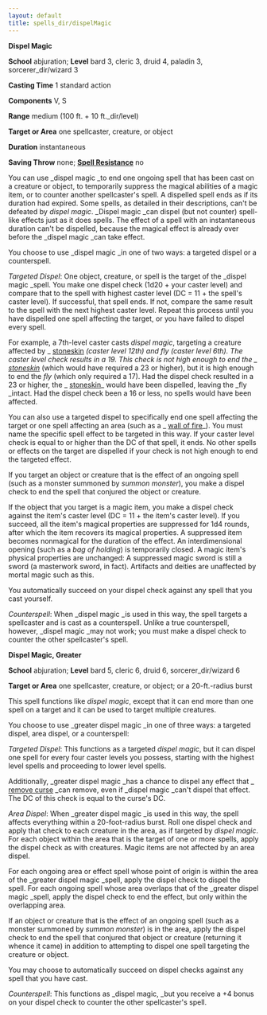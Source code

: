 ```yaml
---
layout: default
title: spells_dir/dispelMagic
---
```

 **Dispel Magic**

**School** abjuration; **Level** bard 3, cleric 3, druid 4, paladin 3, sorcerer_dir/wizard 3

**Casting Time** 1 standard action

**Components** V, S

**Range** medium (100 ft. + 10 ft._dir/level)

**Target or Area** one spellcaster, creature, or object

**Duration** instantaneous

**Saving Throw** none; **[Spell Resistance](../glossary#_spell-resistance)** no

You can use _dispel magic _to end one ongoing spell that has been cast on a creature or object, to temporarily suppress the magical abilities of a magic item, or to counter another spellcaster's spell. A dispelled spell ends as if its duration had expired. Some spells, as detailed in their descriptions, can't be defeated by _dispel magic_. _Dispel magic _can dispel (but not counter) spell-like effects just as it does spells. The effect of a spell with an instantaneous duration can't be dispelled, because the magical effect is already over before the _dispel magic _can take effect.

You choose to use _dispel magic _in one of two ways: a targeted dispel or a counterspell.

_Targeted Dispel_: One object, creature, or spell is the target of the _dispel magic _spell. You make one dispel check (1d20 + your caster level) and compare that to the spell with highest caster level (DC = 11 + the spell's caster level). If successful, that spell ends. If not, compare the same result to the spell with the next highest caster level. Repeat this process until you have dispelled one spell affecting the target, or you have failed to dispel every spell.

For example, a 7th-level caster casts _dispel magic_, targeting a creature affected by _ [stoneskin](stoneskin#_stoneskin) _(caster level 12th) and _fly_ (caster level 6th). The caster level check results in a 19. This check is not high enough to end the _ [stoneskin](stoneskin#_stoneskin)_ (which would have required a 23 or higher), but it is high enough to end the _fly_ (which only required a 17). Had the dispel check resulted in a 23 or higher, the _ [stoneskin](stoneskin#_stoneskin)_ would have been dispelled, leaving the _fly _intact. Had the dispel check been a 16 or less, no spells would have been affected.

You can also use a targeted dispel to specifically end one spell affecting the target or one spell affecting an area (such as a _ [wall of fire](wallOfFire#_wall-of-fire)_). You must name the specific spell effect to be targeted in this way. If your caster level check is equal to or higher than the DC of that spell, it ends. No other spells or effects on the target are dispelled if your check is not high enough to end the targeted effect.

If you target an object or creature that is the effect of an ongoing spell (such as a monster summoned by _summon monster_), you make a dispel check to end the spell that conjured the object or creature.

If the object that you target is a magic item, you make a dispel check against the item's caster level (DC = 11 + the item's caster level). If you succeed, all the item's magical properties are suppressed for 1d4 rounds, after which the item recovers its magical properties. A suppressed item becomes nonmagical for the duration of the effect. An interdimensional opening (such as a _bag of holding_) is temporarily closed. A magic item's physical properties are unchanged: A suppressed magic sword is still a sword (a masterwork sword, in fact). Artifacts and deities are unaffected by mortal magic such as this.

You automatically succeed on your dispel check against any spell that you cast yourself.

_Counterspell_: When _dispel magic _is used in this way, the spell targets a spellcaster and is cast as a counterspell. Unlike a true counterspell, however, _dispel magic _may not work; you must make a dispel check to counter the other spellcaster's spell.

**Dispel Magic, Greater**

**School** abjuration; **Level** bard 5, cleric 6, druid 6, sorcerer_dir/wizard 6

**Target or Area** one spellcaster, creature, or object; or a 20-ft.-radius burst

This spell functions like _dispel magic_, except that it can end more than one spell on a target and it can be used to target multiple creatures.

You choose to use _greater dispel magic _in one of three ways: a targeted dispel, area dispel, or a counterspell:

_Targeted Dispel_: This functions as a targeted _dispel magic_, but it can dispel one spell for every four caster levels you possess, starting with the highest level spells and proceeding to lower level spells.

Additionally, _greater dispel magic _has a chance to dispel any effect that _ [remove curse](removeCurse#_remove-curse) _can remove, even if _dispel magic _can't dispel that effect. The DC of this check is equal to the curse's DC.

_Area Dispel_: When _greater dispel magic _is used in this way, the spell affects everything within a 20-foot-radius burst. Roll one dispel check and apply that check to each creature in the area, as if targeted by _dispel magic_. For each object within the area that is the target of one or more spells, apply the dispel check as with creatures. Magic items are not affected by an area dispel.

For each ongoing area or effect spell whose point of origin is within the area of the _greater dispel magic _spell, apply the dispel check to dispel the spell. For each ongoing spell whose area overlaps that of the _greater dispel magic _spell, apply the dispel check to end the effect, but only within the overlapping area.

If an object or creature that is the effect of an ongoing spell (such as a monster summoned by _summon monster_) is in the area, apply the dispel check to end the spell that conjured that object or creature (returning it whence it came) in addition to attempting to dispel one spell targeting the creature or object.

You may choose to automatically succeed on dispel checks against any spell that you have cast.

_Counterspell_: This functions as _dispel magic, _but you receive a +4 bonus on your dispel check to counter the other spellcaster's spell.

